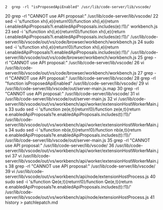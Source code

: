     2  grep -rl "isProposedApiEnabled" /usr/lib/code-server/lib/vscode/
   20  grep -rl "CANNOT use API proposal:" /usr/lib/code-server/lib/vscode/
   22  sed -i 's/function xh(i,e){return!0}/function xh(i,e){return i.enabledApiProposals?i.enabledApiProposals.includes(e):!1}/' workbench.js
   23  sed -i 's/function xh(i,e){return!0}/function xh(i,e){return i.enabledApiProposals?i.enabledApiProposals.includes(e):!1}/' /usr/lib/code-server/lib/vscode/out/vs/code/browser/workbench/workbench.js
   24  sudo sed -i 's/function xh(i,e){return!0}/function xh(i,e){return i.enabledApiProposals?i.enabledApiProposals.includes(e):!1}/' /usr/lib/code-server/lib/vscode/out/vs/code/browser/workbench/workbench.js
   25  grep -rl "CANNOT use API proposal:" /usr/lib/code-server/lib/vscode/
   26  vi /usr/lib/code-server/lib/vscode/out/vs/code/browser/workbench/workbench.js
   27  grep -rl "CANNOT use API proposal:" /usr/lib/code-server/lib/vscode/
   28  grep -rl "function isProposedApiEnabled" /usr/lib/code-server/lib/vscode/
   29  vi /usr/lib/code-server/lib/vscode/out/server-main.js.map
   30  grep -rl "CANNOT use API proposal:" /usr/lib/code-server/lib/vscode/
   31  vi /usr/lib/code-server/lib/vscode/out/server-main.js
   32  vi /usr/lib/code-server/lib/vscode/out/vs/workbench/api/worker/extensionHostWorkerMain.js
   33  sudo sed -i 's/function ze(e,t){return!0}/function ze(e,t){return e.enabledApiProposals?e.enabledApiProposals.includes(t):!1}/' /usr/lib/code-server/lib/vscode/out/vs/workbench/api/worker/extensionHostWorkerMain.js
   34  sudo sed -i 's/function nb(e,t){return!0}/function nb(e,t){return e.enabledApiProposals?e.enabledApiProposals.includes(t):!1}/' /usr/lib/code-server/lib/vscode/out/server-main.js
   35  grep -rl "CANNOT use API proposal:" /usr/lib/code-server/lib/vscode/
   36  /usr/lib/code-server/lib/vscode/out/vs/workbench/api/worker/extensionHostWorkerMain.jsvi 
   37  vi /usr/lib/code-server/lib/vscode/out/vs/workbench/api/worker/extensionHostWorkerMain.js
   38  grep -rl "CANNOT use API proposal:" /usr/lib/code-server/lib/vscode/
   39  vi /usr/lib/code-server/lib/vscode/out/vs/workbench/api/node/extensionHostProcess.js
   40  sudo sed -i 's/function Qe(e,t){return!0}/function Qe(e,t){return e.enabledApiProposals?e.enabledApiProposals.includes(t):!1}/' /usr/lib/code-server/lib/vscode/out/vs/workbench/api/node/extensionHostProcess.js
   41  history > patchlepatch.md
